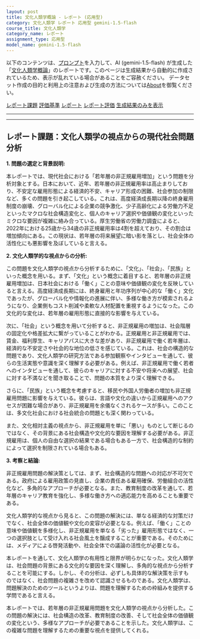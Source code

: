```yaml
---
layout: post
title: 文化人類学概論 - レポート (応用型)
category: 文化人類学 レポート 応用型 gemini-1.5-flash
course_title: 文化人類学
category_name: レポート
assignment_type: 応用型
model_name: gemini-1.5-flash
---
```


以下のコンテンツは、[プロンプト](https://github.com/takedatoshiyuki/synthetic_assignments/tree/main/generated/文化人類学/gemini-1.5-flash/prompt_レポート-応用型.md)を入力して、AI (gemini-1.5-flash) が生成した「[文化人類学概論](/contents/文化人類学/)」のレポートです。このページは生成結果から自動的に作成されているため、表示が乱れている場合があることをご容赦ください。
データセット作成の目的と利用上の注意および生成の方法については[About](/About)を御覧ください。

[レポート課題](../レポート課題-応用型)
[評価基準](../評価基準-応用型)
[レポート](../レポート-応用型)
[レポート評価](../レポート評価-応用型)
[生成結果のみを表示](https://github.com/takedatoshiyuki/synthetic_assignments/tree/main/generated/文化人類学/gemini-1.5-flash/レポート-応用型.md)
  

***
***
  
## レポート課題：文化人類学の視点からの現代社会問題分析

**1. 問題の選定と背景説明:**

本レポートでは、現代社会における「若年層の非正規雇用増加」という問題を分析対象とする。日本において、近年、若年層の非正規雇用率は高止まりしており、不安定な雇用形態による経済的不安、キャリア形成の困難、社会参加の制限など、多くの問題を引き起こしている。これは、高度経済成長期以降の終身雇用制度の崩壊、グローバル化による企業の競争激化、少子高齢化による労働力不足といったマクロな社会構造変化と、個人のキャリア選択や価値観の変化といったミクロな要因が複雑に絡み合っている。厚生労働省の労働力調査によると、2022年における25歳から34歳の非正規雇用率は4割を超えており、その割合は増加傾向にある。この現状は、若年層の将来展望に暗い影を落とし、社会全体の活性化にも悪影響を及ぼしていると言える。

**2. 文化人類学的な視点からの分析:**

この問題を文化人類学の視点から分析するために、「文化」、「社会」、「民族」といった概念を用いる。まず、「文化」という概念に着目すると、若年層の非正規雇用増加は、日本社会における「働く」ことの意味や価値観の変化を反映していると言える。高度経済成長期には、終身雇用と年功序列が中心的な「働く」文化であったが、グローバル化や情報化の進展に伴い、多様な働き方が模索されるようになり、企業側もコスト削減や柔軟な人材配置を重視するようになった。この文化的な変化は、若年層の雇用形態に直接的な影響を与えている。

次に、「社会」という概念を用いて分析すると、非正規雇用の増加は、社会階層の固定化や格差拡大に繋がっていることがわかる。正規雇用と非正規雇用では、賃金、福利厚生、キャリアパスに大きな差があり、非正規雇用で働く若年層は、経済的な不安定さや社会的な地位の低さを感じている。これは、社会の構造的な問題であり、文化人類学の研究方法である参加観察やインタビューを通して、彼らの生活実態や意識を深く理解する必要がある。例えば、非正規雇用で働く若者へのインタビューを通して、彼らのキャリアに対する不安や将来への展望、社会に対する不満などを聞き取ることで、問題の本質をより深く理解できる。

さらに、「民族」という概念を考慮すると、移民や外国人労働者の増加も非正規雇用問題に影響を与えている。彼らは、言語や文化の違いから正規雇用へのアクセスが困難な場合があり、非正規雇用を余儀なくされるケースが多い。このことは、多文化社会における社会統合の問題とも深く関わっている。

また、文化相対主義の視点から、非正規雇用を単に「悪い」ものとして断じるのではなく、その背景にある社会構造や文化的な要因を理解する必要がある。非正規雇用は、個人の自由な選択の結果である場合もある一方で、社会構造的な制約によって選択を制限されている場合もある。

**3. 考察と結論:**

非正規雇用問題の解決策としては、まず、社会構造的な問題への対応が不可欠である。政府による雇用政策の見直し、企業の責任ある雇用確保、労働組合の活性化など、多角的なアプローチが必要となる。また、教育制度の改革を通して、若年層のキャリア教育を強化し、多様な働き方への適応能力を高めることも重要である。

文化人類学的な視点から見ると、この問題の解決には、単なる経済的な対策だけでなく、社会全体の価値観や文化の変容が必要となる。例えば、「働く」ことの意味や価値観を多様化し、非正規雇用を単なる「劣った」雇用形態ではなく、一つの選択肢として受け入れる社会風土を醸成することが重要である。そのためには、メディアによる啓発活動や、社会全体での議論の活性化が必要となる。

本レポートを通して、文化人類学の有用性と限界が明らかになった。文化人類学は、社会問題の背景にある文化的な要因を深く理解し、多角的な視点から分析することを可能にする。しかし、その分析は、必ずしも具体的な解決策を示すものではなく、社会問題の複雑さを改めて認識させるものである。文化人類学は、問題解決のためのツールというよりは、問題を理解するための枠組みを提供する学問であると言える。


本レポートでは、若年層の非正規雇用問題を文化人類学の視点から分析した。この問題の解決には、社会構造の改革、教育制度の改善、そして社会全体の価値観の変化という、多様なアプローチが必要であることを示した。文化人類学は、この複雑な問題を理解するための重要な視点を提供してくれる。
